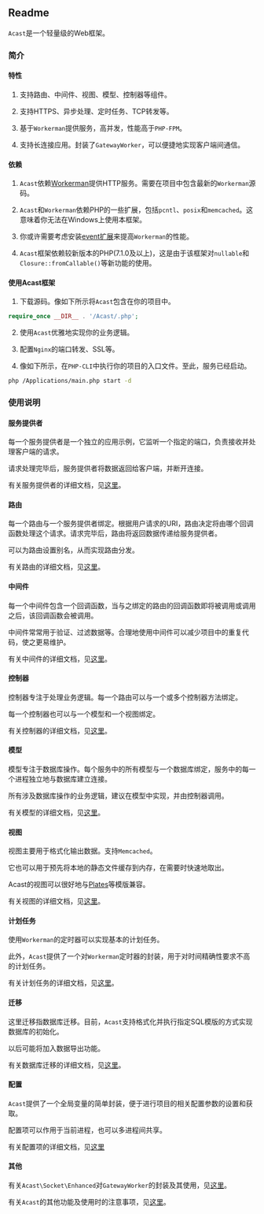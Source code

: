 ## Readme

`Acast`是一个轻量级的Web框架。

### 简介

#### 特性

1. 支持路由、中间件、视图、模型、控制器等组件。

2. 支持HTTPS、异步处理、定时任务、TCP转发等。

3. 基于`Workerman`提供服务，高并发，性能高于`PHP-FPM`。

4. 支持长连接应用。封装了`GatewayWorker`，可以便捷地实现客户端间通信。

#### 依赖

1. `Acast`依赖[Workerman](http://www.workerman.net/)提供HTTP服务。需要在项目中包含最新的`Workerman`源码。

2. `Acast`和`Workerman`依赖PHP的一些扩展，包括`pcntl`、`posix`和`memcached`。这意味着你无法在Windows上使用本框架。

3. 你或许需要考虑安装[event扩展](https://pecl.php.net/package/event)来提高`Workerman`的性能。

4. `Acast`框架依赖较新版本的PHP(7.1.0及以上)，这是由于该框架对`nullable`和`Closure::fromCallable()`等新功能的使用。

#### 使用Acast框架

1. 下载源码。像如下所示将`Acast`包含在你的项目中。

```php
require_once __DIR__ . '/Acast/.php';
```

2. 使用`Acast`优雅地实现你的业务逻辑。

3. 配置`Nginx`的端口转发、SSL等。

4. 像如下所示，在`PHP-CLI`中执行你的项目的入口文件。至此，服务已经启动。

```bash
php /Applications/main.php start -d
```

### 使用说明

#### 服务提供者

每一个服务提供者是一个独立的应用示例，它监听一个指定的端口，负责接收并处理客户端的请求。

请求处理完毕后，服务提供者将数据返回给客户端，并断开连接。

有关服务提供者的详细文档，见[这里](readme/Server.md)。

#### 路由

每一个路由与一个服务提供者绑定。根据用户请求的URI，路由决定将由哪个回调函数处理这个请求。请求完毕后，路由将返回数据传递给服务提供者。

可以为路由设置别名，从而实现路由分发。

有关路由的详细文档，见[这里](readme/Router.md)。

#### 中间件

每一个中间件包含一个回调函数，当与之绑定的路由的回调函数即将被调用或调用之后，该回调函数会被调用。

中间件常常用于验证、过滤数据等。合理地使用中间件可以减少项目中的重复代码，使之更易维护。

有关中间件的详细文档，见[这里](readme/Middleware.md)。

#### 控制器

控制器专注于处理业务逻辑。每一个路由可以与一个或多个控制器方法绑定。

每一个控制器也可以与一个模型和一个视图绑定。

有关控制器的详细文档，见[这里](readme/Controller.md)。

#### 模型

模型专注于数据库操作。每个服务中的所有模型与一个数据库绑定，服务中的每一个进程独立地与数据库建立连接。

所有涉及数据库操作的业务逻辑，建议在模型中实现，并由控制器调用。

有关模型的详细文档，见[这里](readme/Model.md)。

#### 视图

视图主要用于格式化输出数据。支持`Memcached`。

它也可以用于预先将本地的静态文件缓存到内存，在需要时快速地取出。

Acast的视图可以很好地与[Plates](http://platesphp.com/)等模版兼容。

有关视图的详细文档，见[这里](readme/View.md)。

#### 计划任务

使用`Workerman`的定时器可以实现基本的计划任务。

此外，`Acast`提供了一个对`Workerman`定时器的封装，用于对时间精确性要求不高的计划任务。

有关计划任务的详细文档，见[这里](readme/Cron.md)。

#### 迁移

这里迁移指数据库迁移。目前，`Acast`支持格式化并执行指定SQL模版的方式实现数据库的初始化。

以后可能将加入数据导出功能。

有关数据库迁移的详细文档，见[这里](readme/Migrate.md)。

#### 配置

`Acast`提供了一个全局变量的简单封装，便于进行项目的相关配置参数的设置和获取。

配置项可以作用于当前进程，也可以多进程间共享。

有关配置项的详细文档，见[这里](readme/Config.md)

#### 其他

有关`Acast\Socket\Enhanced`对`GatewayWorker`的封装及其使用，见[这里](readme/GatewayWorker.md)。

有关`Acast`的其他功能及使用时的注意事项，见[这里](readme/Misc.md)。